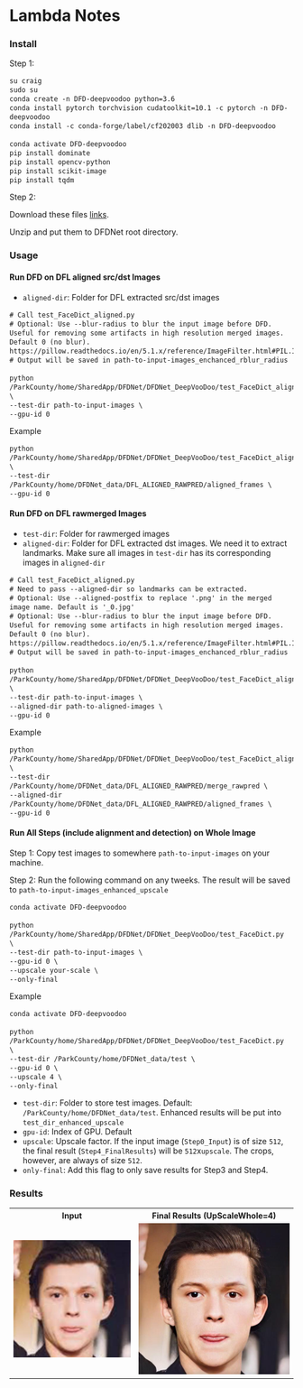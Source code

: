 # Lambda Notes


### Install

Step 1:

```
su craig
sudo su
conda create -n DFD-deepvoodoo python=3.6
conda install pytorch torchvision cudatoolkit=10.1 -c pytorch -n DFD-deepvoodoo
conda install -c conda-forge/label/cf202003 dlib -n DFD-deepvoodoo

conda activate DFD-deepvoodoo
pip install dominate
pip install opencv-python
pip install scikit-image
pip install tqdm
```

Step 2:

Download these files [links](https://drive.google.com/drive/folders/1bayYIUMCSGmoFPyd4Uu2Uwn347RW-vl5).

Unzip and put them to DFDNet root directory.


### Usage


#### Run DFD on DFL aligned src/dst Images

- `aligned-dir`: Folder for DFL extracted src/dst images

```
# Call test_FaceDict_aligned.py
# Optional: Use --blur-radius to blur the input image before DFD. Useful for removing some artifacts in high resolution merged images. Default 0 (no blur). https://pillow.readthedocs.io/en/5.1.x/reference/ImageFilter.html#PIL.ImageFilter.GaussianBlur
# Output will be saved in path-to-input-images_enchanced_rblur_radius

python /ParkCounty/home/SharedApp/DFDNet/DFDNet_DeepVooDoo/test_FaceDict_aligned.py  \
--test-dir path-to-input-images \
--gpu-id 0
```

Example

```
python /ParkCounty/home/SharedApp/DFDNet/DFDNet_DeepVooDoo/test_FaceDict_aligned.py  \
--test-dir /ParkCounty/home/DFDNet_data/DFL_ALIGNED_RAWPRED/aligned_frames \
--gpu-id 0
```


#### Run DFD on DFL rawmerged Images 

- `test-dir`: Folder for rawmerged images
- `aligned-dir`: Folder for DFL extracted dst images. We need it to extract landmarks. 
Make sure all images in `test-dir` has its corresponding images in `aligned-dir`

```
# Call test_FaceDict_aligned.py
# Need to pass --aligned-dir so landmarks can be extracted. 
# Optional: Use --aligned-postfix to replace '.png' in the merged image name. Default is '_0.jpg'
# Optional: Use --blur-radius to blur the input image before DFD. Useful for removing some artifacts in high resolution merged images. Default 0 (no blur). https://pillow.readthedocs.io/en/5.1.x/reference/ImageFilter.html#PIL.ImageFilter.GaussianBlur
# Output will be saved in path-to-input-images_enchanced_rblur_radius

python /ParkCounty/home/SharedApp/DFDNet/DFDNet_DeepVooDoo/test_FaceDict_aligned.py  \
--test-dir path-to-input-images \
--aligned-dir path-to-aligned-images \
--gpu-id 0
```

Example

```
python /ParkCounty/home/SharedApp/DFDNet/DFDNet_DeepVooDoo/test_FaceDict_aligned.py  \
--test-dir /ParkCounty/home/DFDNet_data/DFL_ALIGNED_RAWPRED/merge_rawpred \
--aligned-dir /ParkCounty/home/DFDNet_data/DFL_ALIGNED_RAWPRED/aligned_frames \
--gpu-id 0
```

#### Run All Steps (include alignment and detection) on Whole Image

Step 1: Copy test images to somewhere `path-to-input-images` on your machine.

Step 2: Run the following command on any tweeks. The result will be saved to `path-to-input-images_enhanced_upscale`

```
conda activate DFD-deepvoodoo

python /ParkCounty/home/SharedApp/DFDNet/DFDNet_DeepVooDoo/test_FaceDict.py  \
--test-dir path-to-input-images \
--gpu-id 0 \
--upscale your-scale \
--only-final 

```

Example

```
conda activate DFD-deepvoodoo

python /ParkCounty/home/SharedApp/DFDNet/DFDNet_DeepVooDoo/test_FaceDict.py  \
--test-dir /ParkCounty/home/DFDNet_data/test \
--gpu-id 0 \
--upscale 4 \
--only-final 
```


* `test-dir`: Folder to store test images. Default: `/ParkCounty/home/DFDNet_data/test`. Enhanced results will be put into `test_dir_enhanced_upscale`
* `gpu-id`: Index of GPU. Default 
* `upscale`: Upscale factor. If the input image (`Step0_Input`) is of size `512`, the final result (`Step4_FinalResults`) will be `512`x`upscale`. The crops, however, are always of size `512`.
* `only-final`: Add this flag to only save results for Step3 and Step4.

### Results

 <table  style="float:center" width=100%>
 <tr>
  <th><B> Input </B></th><th><B>Final Results (UpScaleWhole=4)</B></th>
 </tr>
  <tr>
  <td>
  <img src='./Imgs/parker_input.jpg' width="512">
  </td>
  <td>
  <img src='./Imgs/parker_output.jpg' width="512">
  </td>
 </tr>
  
 </table>

